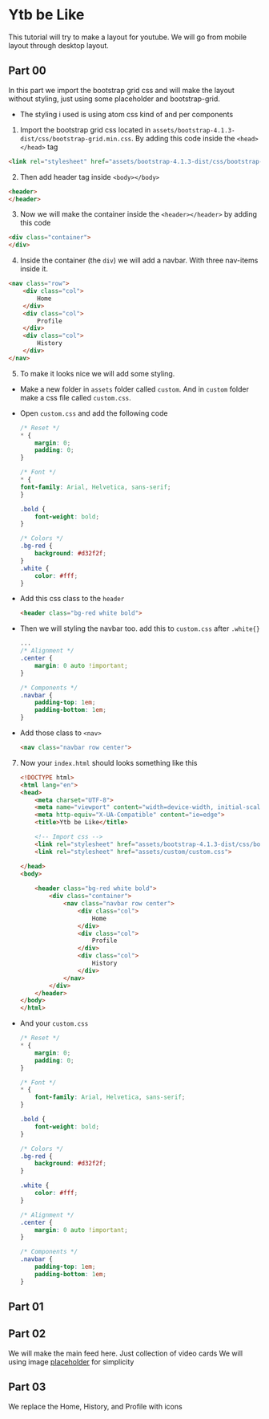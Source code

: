 # Ytb be Like

This tutorial will try to make a layout for youtube. We will go from mobile layout through desktop layout.

## Part 00

In this part we import the bootstrap grid css and will make the layout without styling, just using some placeholder and bootstrap-grid.

- The styling i used is using atom css kind of and per components

1. Import the bootstrap grid css located in `assets/bootstrap-4.1.3-dist/css/bootstrap-grid.min.css`. By adding this code inside the `<head></head>` tag

```html
<link rel="stylesheet" href="assets/bootstrap-4.1.3-dist/css/bootstrap-grid.min.css">
```

2. Then add header tag inside `<body></body>`
```html
<header>
</header>
```

3. Now we will make the container inside the `<header></header>` by adding this code
```html
<div class="container">
</div>
```  

4. Inside the container (the `div`) we will add a navbar. With three nav-items inside it. 

```html
<nav class="row">
    <div class="col">
        Home
    </div>
    <div class="col">
        Profile
    </div>
    <div class="col">
        History
    </div>
</nav>
``` 

5. To make it looks nice we will add some styling. 

- Make a new folder in `assets` folder called `custom`. And in `custom`
 folder make a css file called `custom.css`.
 
-  Open `custom.css` and add the following code

    ```css
    /* Reset */
    * {
        margin: 0;
        padding: 0;
    }

    /* Font */
    * {
    font-family: Arial, Helvetica, sans-serif;  
    }

    .bold {
        font-weight: bold;
    }

    /* Colors */
    .bg-red {
        background: #d32f2f;
    }
    .white {
        color: #fff;
    }
    ``` 

- Add this css class to the `header`
    ```html
    <header class="bg-red white bold">
    ```

- Then we will styling the navbar too. add this to `custom.css` after `.white{}`

    ```css
    ...
    /* Alignment */
    .center {
        margin: 0 auto !important;
    }

    /* Components */
    .navbar {
        padding-top: 1em;
        padding-bottom: 1em;
    }
    ```

- Add those class to `<nav>`
    
    ```html
    <nav class="navbar row center">
    ```

7. Now your `index.html` should looks something like this 

    ```html
    <!DOCTYPE html>
    <html lang="en">
    <head>
        <meta charset="UTF-8">
        <meta name="viewport" content="width=device-width, initial-scale=1.0">
        <meta http-equiv="X-UA-Compatible" content="ie=edge">
        <title>Ytb be Like</title>

        <!-- Import css -->
        <link rel="stylesheet" href="assets/bootstrap-4.1.3-dist/css/bootstrap-grid.min.css">
        <link rel="stylesheet" href="assets/custom/custom.css">

    </head>
    <body>
        
        <header class="bg-red white bold">
            <div class="container">
                <nav class="navbar row center">
                    <div class="col">
                        Home
                    </div>
                    <div class="col">
                        Profile
                    </div>
                    <div class="col">
                        History
                    </div>
                </nav>
            </div>
        </header>
    </body>
    </html>
    ```
- And your `custom.css`
    ```css
    /* Reset */
    * {
        margin: 0;
        padding: 0;
    }

    /* Font */
    * {
        font-family: Arial, Helvetica, sans-serif;  
    }

    .bold {
        font-weight: bold;
    }

    /* Colors */
    .bg-red {
        background: #d32f2f;
    }

    .white {
        color: #fff;
    }

    /* Alignment */
    .center {
        margin: 0 auto !important;
    }

    /* Components */
    .navbar {
        padding-top: 1em;
        padding-bottom: 1em;
    }
    ```

## Part 01


## Part 02
We will make the main feed here. Just collection of video cards
We will using image [placeholder](https://placeholder.com/) for simplicity

## Part 03
We replace the Home, History, and Profile with icons